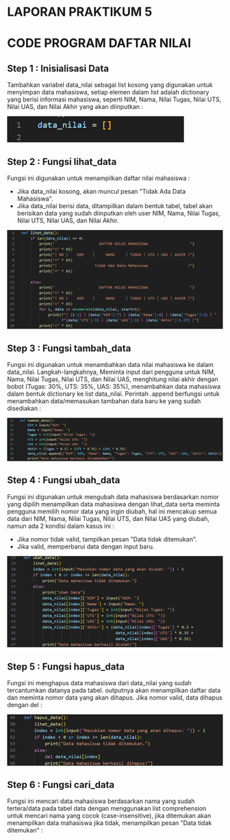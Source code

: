 # LAPORAN PRAKTIKUM 5

# CODE PROGRAM DAFTAR NILAI

## Step 1 : Inisialisasi Data

Tambahkan variabel data_nilai sebagai list kosong yang digunakan untuk menyimpan data mahasiswa, setiap elemen dalam list adalah dictionary yang berisi informasi mahasiswa, seperti NIM, Nama, Nilai Tugas, Nilai UTS, Nilai UAS, dan Nilai Akhir yang akan diinputkan :

![gambar](https://github.com/M-Rakha/labpy05/blob/c5e8ec2fe7ac793605e0b328fdd265f7bce7ab66/Cuplikan%20layar%202024-11-25%20191153.png)

## Step 2 : Fungsi lihat_data
Fungsi ini digunakan untuk menampilkan daftar nilai mahasiswa :

- Jika data_nilai kosong, akan muncul pesan "Tidak Ada Data Mahasiswa".
- Jika data_nilai berisi data, ditampilkan dalam bentuk tabel, tabel akan berisikan data yang sudah diinputkan oleh user NIM, Nama, Nilai Tugas, Nilai UTS, Nilai UAS, dan Nilai Akhir.

![gambar](https://github.com/M-Rakha/labpy05/blob/44d4c4449853a97e18ba995a0898e6ca40cc6ae8/Cuplikan%20layar%202024-11-25%20193145.png)

## Step 3 : Fungsi tambah_data

Fungsi ini digunakan untuk menambahkan data nilai mahasiswa ke dalam data_nilai. Langkah-langkahnya, Meminta input dari pengguna untuk NIM, Nama, Nilai Tugas, Nilai UTS, dan Nilai UAS, menghitung nilai akhir dengan bobot (Tugas: 30%, UTS: 35%, UAS: 35%), menambahkan data mahasiswa dalam bentuk dictionary ke list data_nilai. Perintah .append berfungsi untuk menambahkan data/memasukan tambahan data baru ke yang sudah disediakan :

![gambar](https://github.com/M-Rakha/labpy05/blob/36c1e66ba5fef3613451105ab51c4826edfabc8b/Cuplikan%20layar%202024-11-25%20193541.png)

## Step 4 : Fungsi ubah_data

Fungsi ini digunakan untuk mengubah data mahasiswa berdasarkan nomor yang dipilih menampilkan data mahasiswa dengan lihat_data serta meminta pengguna memilih nomor data yang ingin diubah, hal ini mencakup semua data dari NIM, Nama, Nilai Tugas, Nilai UTS, dan Nilai UAS yang diubah, namun ada 2 kondisi dalam kasus ini :

- Jika nomor tidak valid, tampilkan pesan "Data tidak ditemukan".
- Jika valid, memperbarui data dengan input baru.

![gambar](https://github.com/M-Rakha/labpy05/blob/f5c52db95fcfe0de07761890a5dbc60f04eb1132/Cuplikan%20layar%202024-11-25%20194015.png)

## Step 5 : Fungsi hapus_data

Fungsi ini menghapus data mahasiswa dari data_nilai yang sudah tercantumkan datanya pada tabel. outputnya akan menampilkan daftar data dan meminta nomor data yang akan dihapus. Jika nomor valid, data dihapus dengan del :

![gambar](https://github.com/M-Rakha/labpy05/blob/b17643c0c968c2b67bb33b7a21cc711aaa21c71d/Cuplikan%20layar%202024-11-25%20194234.png)

## Step 6 : Fungsi cari_data

Fungsi ini mencari data mahasiswa berdasarkan nama yang sudah tertera/data pada tabel data dengan menggunakan list comprehension untuk mencari nama yang cocok (case-insensitive), jika ditemukan akan menampilkan data mahasiswa jika tidak, menampilkan pesan "Data tidak ditemukan" :







